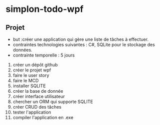 # simplon-todo-wpf

## Projet 

* but :créer une application qui gère une liste de tâches à effectuer. 
* contraintes technologies suivantes : C#, SQLite pour le stockage des données.
* contrainte temporelle : 5 jours


1. créer un dépôt github 
2. créer le projet wpf 
3. faire le user story 
4. faire le MCD
5. installer SQLITE 
6. créer la base de donnée
7. créer interface utilisateur
8. chercher un ORM qui supporte SQLITE
9. créer CRUD des tâches
10. tester l'application
11. compiler l'application en .exe 
